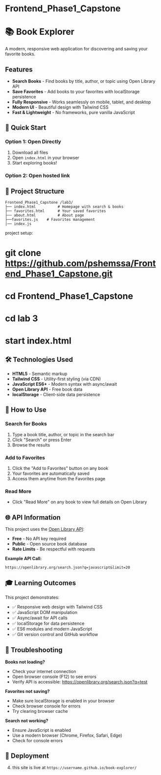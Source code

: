 # Frontend_Phase1_Capstone



# 📚 Book Explorer

A modern, responsive web application for discovering and saving your favorite books.

## Features

- **Search Books** - Find books by title, author, or topic using Open Library API
-  **Save Favorites** - Add books to your favorites with localStorage persistence
-  **Fully Responsive** - Works seamlessly on mobile, tablet, and desktop
-  **Modern UI** - Beautiful design with Tailwind CSS
-  **Fast & Lightweight** - No frameworks, pure vanilla JavaScript

## 🚀 Quick Start

### Option 1: Open Directly
1. Download all files
2. Open `index.html` in your browser
3. Start exploring books!

### Option 2: Open hosted link

## 📁 Project Structure

```
Frontend_Phase1_Capstone /lab3/
├── index.html          # Homepage with search & books
├── favorites.html      # Your saved favorites
├── about.html          # About page           
├──favorites.js    # Favorites management
|── index.js   
```

project setup:

# git clone https://github.com/pshemssa/Frontend_Phase1_Capstone.git
# cd Frontend_Phase1_Capstone
# cd lab 3
# start index.html


## 🛠️ Technologies Used

- **HTML5** - Semantic markup
- **Tailwind CSS** - Utility-first styling (via CDN)
- **JavaScript ES6+** - Modern syntax with async/await
- **Open Library API** - Free book data
- **localStorage** - Client-side data persistence

## 📖 How to Use

### Search for Books
1. Type a book title, author, or topic in the search bar
2. Click "Search" or press Enter
3. Browse the results

### Add to Favorites
1. Click the "Add to Favorites" button on any book
2. Your favorites are automatically saved
3. Access them anytime from the Favorites page

### Read More
- Click "Read More" on any book to view full details on Open Library

## 🌐 API Information

This project uses the [Open Library API](https://openlibrary.org/developers/api):
- **Free** - No API key required
- **Public** - Open source book database
- **Rate Limits** - Be respectful with requests

**Example API Call:**
```
https://openlibrary.org/search.json?q=javascript&limit=20
```

## 🎓 Learning Outcomes

This project demonstrates:
- ✅ Responsive web design with Tailwind CSS
- ✅ JavaScript DOM manipulation
- ✅ Async/await for API calls
- ✅ localStorage for data persistence
- ✅ ES6 modules and modern JavaScript
- ✅ Git version control and GitHub workflow

## 🐛 Troubleshooting

**Books not loading?**
- Check your internet connection
- Open browser console (F12) to see errors
- Verify API is accessible: https://openlibrary.org/search.json?q=test

**Favorites not saving?**
- Make sure localStorage is enabled in your browser
- Check browser console for errors
- Try clearing browser cache

**Search not working?**
- Ensure JavaScript is enabled
- Use a modern browser (Chrome, Firefox, Safari, Edge)
- Check for console errors

## 🚀 Deployment

4. this site is live at `https://username.github.io/book-explorer/`
